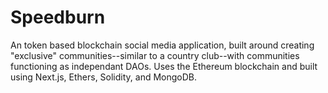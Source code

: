 # Speedburn
An token based blockchain social media application, built around creating "exclusive" communities--similar to a country club--with communities functioning as independant DAOs. Uses the Ethereum blockchain and built using Next.js, Ethers, Solidity, and MongoDB.
